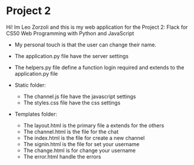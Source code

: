 # Project 2

Hi! Im Leo Zorzoli and this is my web application for the Project 2: Flack for CS50 Web Programming with Python and JavaScript

- My personal touch is that the user can change their name.

- The application.py file have  the server settings
- The helpers.py file define a function login required and extends to the application.py file
- Static folder:
    - The channel.js file have the javascript settings
    - The styles.css file have the css settings
- Templates folder:
    - The layout.html is the primary file a extends for the others 
    - The channel.html is the file for the chat
    - The index.html is the file for create a new channel
    - The signin.html is the file for set your username
    - The change.html is for change your username
    - The error.html handle the errors

